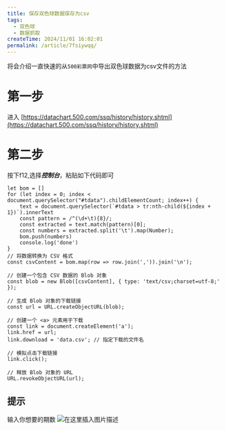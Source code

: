 ```yaml
---
title: 保存双色球数据保存为csv
tags:
  - 双色球
  - 数据抓取
createTime: 2024/11/01 16:02:01
permalink: /article/7fsiywqq/
---
```

将会介绍一直快速的从`500彩票网`中导出双色球数据为csv文件的方法

<!-- more -->

# 第一步
进入 [https://datachart.500.com/ssq/history/history.shtml](https://datachart.500.com/ssq/history/history.shtml)
# 第二步
按下f12,选择***控制台***，粘贴如下代码即可

```
let bom = []
for (let index = 0; index < document.querySelector("#tdata").childElementCount; index++) {
    text = document.querySelector(`#tdata > tr:nth-child(${index + 1})`).innerText
    const pattern = /^(\d+\t){8}/;
    const extracted = text.match(pattern)[0];
    const numbers = extracted.split('\t').map(Number);
    bom.push(numbers)
    console.log('done')
}
// 将数据转换为 CSV 格式
const csvContent = bom.map(row => row.join(',')).join('\n');

// 创建一个包含 CSV 数据的 Blob 对象
const blob = new Blob([csvContent], { type: 'text/csv;charset=utf-8;' });

// 生成 Blob 对象的下载链接
const url = URL.createObjectURL(blob);

// 创建一个 <a> 元素用于下载
const link = document.createElement('a');
link.href = url;
link.download = 'data.csv'; // 指定下载的文件名

// 模拟点击下载链接
link.click();

// 释放 Blob 对象的 URL
URL.revokeObjectURL(url);
```
## 提示
输入你想要的期数
![在这里插入图片描述](https://i-blog.csdnimg.cn/blog_migrate/4caf55cbe3e26f948823e3cc6448a2e6.png)
